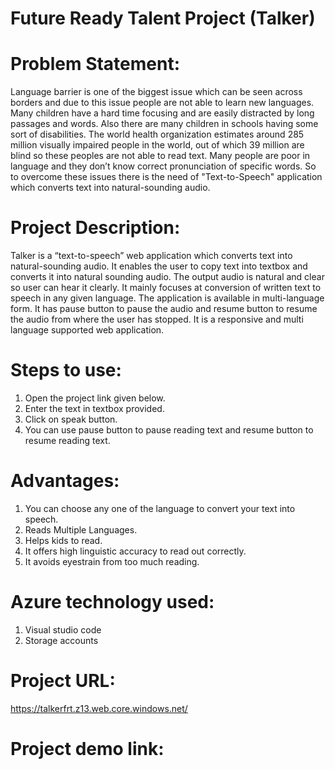 # Future Ready Talent Project (Talker)
# Problem Statement: 
Language barrier is one of the biggest issue which can be seen across borders and due to this issue people are not able to learn new languages. Many children have a hard time focusing and are easily distracted by long passages and words. Also there are many children in schools having some sort of disabilities. The world health organization estimates around 285 million visually impaired people in the world, out of which 39 million are blind so these peoples are not able to read text. Many people are poor in language and they don’t know correct pronunciation of specific words. So to overcome these issues there is the need of "Text-to-Speech" application which converts text into natural-sounding audio.
# Project Description:
Talker is a “text-to-speech” web application which converts text into natural-sounding audio. It enables the user to copy text into textbox and converts it into natural sounding audio. The output audio is natural and clear so user can hear it clearly. It mainly focuses at conversion of written text to speech in any given language. The application is available in multi-language form. It has pause button to pause the audio and resume button to resume the audio from where the user has stopped. It is a responsive and multi language supported web application.
# Steps to use:
1) Open the project link given below.
2) Enter the text in textbox provided.
3) Click on speak button.
4) You can use pause button to pause reading text and resume button to resume reading text.
# Advantages:
1) You can choose any one of the language to convert your text into speech.
2) Reads Multiple Languages.
3) Helps kids to read.
4) It offers high linguistic accuracy to read out correctly.
5) It avoids eyestrain from too much reading.
# Azure technology used:
1) Visual studio code
2) Storage accounts
# Project URL:
https://talkerfrt.z13.web.core.windows.net/

# Project demo link:
